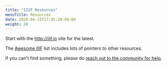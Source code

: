 ```yaml
---
title: "IIIF Resources"
menuTitle: Resources
date: 2018-04-15T17:45:28-04:00
weight: 20
---
```


Start with the http://iiif.io site for the latest.

The [Awesome IIIF](https://github.com/IIIF/awesome-iiif) list includes lots of pointers to other resources.

If you can't find something, please do [reach out to the community for help](help.md).

<!-- #backlog:110 add more resources to the resources page -->
